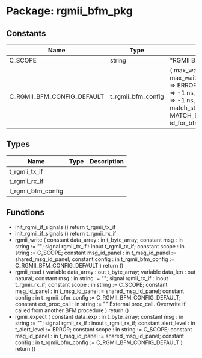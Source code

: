 # Package: rgmii_bfm_pkg
## Constants
| Name                       | Type               | Value                                                                                                                                                                                                                                               | Description |
| -------------------------- | ------------------ | --------------------------------------------------------------------------------------------------------------------------------------------------------------------------------------------------------------------------------------------------- | ----------- |
| C_SCOPE                    | string             |  "RGMII BFM"                                                                                                                                                                                                                                        |             |
| C_RGMII_BFM_CONFIG_DEFAULT | t_rgmii_bfm_config |  (     max_wait_cycles          => 10,     max_wait_cycles_severity => ERROR,     clock_period             => -1 ns,     rx_clock_skew            => -1 ns,     match_strictness         => MATCH_EXACT,     id_for_bfm               => ID_BFM   ) |             |
## Types
| Name               | Type | Description |
| ------------------ | ---- | ----------- |
| t_rgmii_tx_if      |      |             |
| t_rgmii_rx_if      |      |             |
| t_rgmii_bfm_config |      |             |
## Functions
- init_rgmii_if_signals <font id="function_arguments">()</font> <font id="function_return">return t_rgmii_tx_if</font>
- init_rgmii_if_signals <font id="function_arguments">()</font> <font id="function_return">return t_rgmii_rx_if</font>
- rgmii_write <font id="function_arguments">(    constant data_array   : in    t_byte_array;
    constant msg          : in    string             := "";
    signal   rgmii_tx_if  : inout t_rgmii_tx_if;
    constant scope        : in    string             := C_SCOPE;
    constant msg_id_panel : in    t_msg_id_panel     := shared_msg_id_panel;
    constant config       : in    t_rgmii_bfm_config := C_RGMII_BFM_CONFIG_DEFAULT
  )</font> <font id="function_return">return ()</font>
- rgmii_read <font id="function_arguments">(    variable data_array    : out   t_byte_array;
    variable data_len      : out   natural;
    constant msg           : in    string             := "";
    signal   rgmii_rx_if   : inout t_rgmii_rx_if;
    constant scope         : in    string             := C_SCOPE;
    constant msg_id_panel  : in    t_msg_id_panel     := shared_msg_id_panel;
    constant config        : in    t_rgmii_bfm_config := C_RGMII_BFM_CONFIG_DEFAULT;
    constant ext_proc_call : in    string := ""   External proc_call. Overwrite if called from another BFM procedure
  )</font> <font id="function_return">return ()</font>
- rgmii_expect <font id="function_arguments">(    constant data_exp     : in    t_byte_array;
    constant msg          : in    string             := "";
    signal   rgmii_rx_if  : inout t_rgmii_rx_if;
    constant alert_level  : in    t_alert_level      := ERROR;
    constant scope        : in    string             := C_SCOPE;
    constant msg_id_panel : in    t_msg_id_panel     := shared_msg_id_panel;
    constant config       : in    t_rgmii_bfm_config := C_RGMII_BFM_CONFIG_DEFAULT
  )</font> <font id="function_return">return ()</font>
